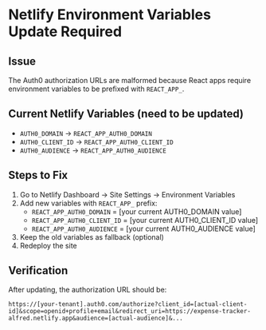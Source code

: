 # Netlify Environment Variables Update Required

## Issue

The Auth0 authorization URLs are malformed because React apps require environment variables to be prefixed with `REACT_APP_`.

## Current Netlify Variables (need to be updated)

- `AUTH0_DOMAIN` → `REACT_APP_AUTH0_DOMAIN`
- `AUTH0_CLIENT_ID` → `REACT_APP_AUTH0_CLIENT_ID`
- `AUTH0_AUDIENCE` → `REACT_APP_AUTH0_AUDIENCE`

## Steps to Fix

1. Go to Netlify Dashboard → Site Settings → Environment Variables
2. Add new variables with `REACT_APP_` prefix:
   - `REACT_APP_AUTH0_DOMAIN` = [your current AUTH0_DOMAIN value]
   - `REACT_APP_AUTH0_CLIENT_ID` = [your current AUTH0_CLIENT_ID value]
   - `REACT_APP_AUTH0_AUDIENCE` = [your current AUTH0_AUDIENCE value]
3. Keep the old variables as fallback (optional)
4. Redeploy the site

## Verification

After updating, the authorization URL should be:

```
https://[your-tenant].auth0.com/authorize?client_id=[actual-client-id]&scope=openid+profile+email&redirect_uri=https://expense-tracker-alfred.netlify.app&audience=[actual-audience]&...
```
